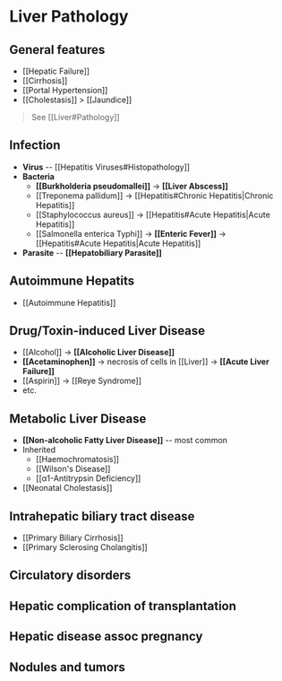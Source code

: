 # Liver Pathology
## General features
- [[Hepatic Failure]]
- [[Cirrhosis]]
- [[Portal Hypertension]]
- [[Cholestasis]] > [[Jaundice]]
> See [[Liver#Pathology]]

## Infection
- **Virus** -- [[Hepatitis Viruses#Histopathology]]
- **Bacteria**
	- **[[Burkholderia pseudomallei]]** -> **[[Liver Abscess]]** 
	- [[Treponema pallidum]] -> [[Hepatitis#Chronic Hepatitis|Chronic Hepatitis]] 
	- [[Staphylococcus aureus]] -> [[Hepatitis#Acute Hepatitis|Acute Hepatitis]] 
	- [[Salmonella enterica Typhi]] -> **[[Enteric Fever]]** -> [[Hepatitis#Acute Hepatitis|Acute Hepatitis]]
- **Parasite** -- **[[Hepatobiliary Parasite]]**

## Autoimmune Hepatits
- [[Autoimmune Hepatitis]]

## Drug/Toxin-induced Liver Disease
- [[Alcohol]] -> **[[Alcoholic Liver Disease]]**
- **[[Acetaminophen]]** -> necrosis of cells in [[Liver]] -> **[[Acute Liver Failure]]**
- [[Aspirin]] -> [[Reye Syndrome]]
- etc.

## Metabolic Liver Disease
- **[[Non-alcoholic Fatty Liver Disease]]** -- most common
- Inherited
	- [[Haemochromatosis]]
	- [[Wilson's Disease]]
	- [[α1-Antitrypsin Deficiency]]
- [[Neonatal Cholestasis]]

## Intrahepatic biliary tract disease
- [[Primary Biliary Cirrhosis]]
- [[Primary Sclerosing Cholangitis]]

## Circulatory disorders

## Hepatic complication of transplantation

## Hepatic disease assoc pregnancy

## Nodules and tumors
